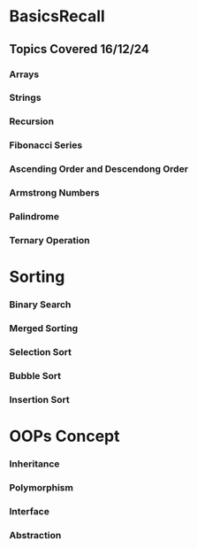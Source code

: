 # BasicsRecall

## Topics Covered 16/12/24

### Arrays
### Strings
### Recursion 
### Fibonacci Series
### Ascending Order and Descendong Order
### Armstrong Numbers
### Palindrome
### Ternary Operation

# Sorting
### Binary Search
### Merged Sorting
### Selection Sort
### Bubble Sort
### Insertion Sort

# OOPs Concept
### Inheritance 
### Polymorphism
### Interface
### Abstraction





